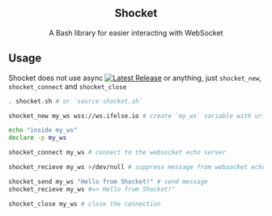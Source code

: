 <div align="center">

Shocket
---
A Bash library for easier interacting with WebSocket<br>


</div>

## Usage
Shocket does not use async [![Latest Release](https://img.shields.io/github/v/release/UrNightmaree/shocket?style=for-the-badge)](https://github.com/UrNightmaree/shocket/releases/latest) or anything, just `shocket_new`, `shocket_connect` and `shocket_close`
```bash
. shocket.sh # or `source shocket.sh`

shocket_new my_ws wss://ws.ifelse.io # create `my_ws` variable with uri

echo "inside my_ws"
declare -p my_ws

shocket_connect my_ws # connect to the websocket echo server

shocket_recieve my_ws >/dev/null # suppress message from websocket echo server after connecting

shocket_send my_ws "Hello from Shocket!" # send message
shocket_recieve my_ws #=> Hello from Shocket!"

shocket_close my_ws # close the connection
```
